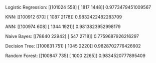 Logistic Regression:
	[[101024    558]
 	[  1817   1448]]
	0.9773479451009567


KNN: 
	[[100912    670]
 	[  1087   2178]]
	0.9832422482283709

ANN:
	[[100974    608]
 	[  1344   1921]]
	0.9813823952998179

Naive Bayes:
	[[78640 22942]
 	[  547  2718]]
	0.7759687926216297

Decision Tree: 
	[[100831    751]
 	[  1045   2220]]
	0.9828702776426602

Random Forest: 
	[[100847    735]
 	[  1000   2265]]
	0.9834520777895409

